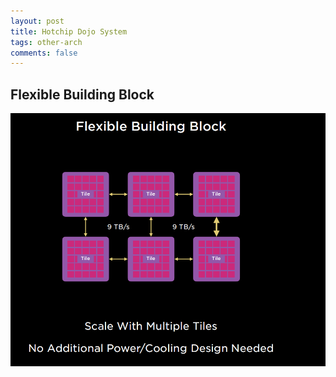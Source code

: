 ```yaml
---
layout: post
title: Hotchip Dojo System
tags: other-arch
comments: false
---
```


## Flexible Building Block

![Scale with multiple Tiles](../../assets/snip-images/2023-04-26_092301.png)
